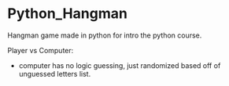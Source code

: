 ﻿# Python_Hangman  
Hangman game made in python for intro the python course.  
  
Player vs Computer:  
  * computer has no logic guessing, just randomized based off of unguessed letters list.  
